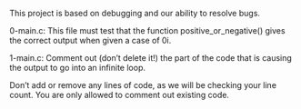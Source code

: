 This project is based on debugging and our ability to resolve bugs.

0-main.c: This file must test that the function positive_or_negative() gives the correct output when given a case of 0i.

1-main.c: Comment out (don’t delete it!) the part of the code that is causing the output to go into an infinite loop.

Don’t add or remove any lines of code, as we will be checking your line count. You are only allowed to comment out existing code.
